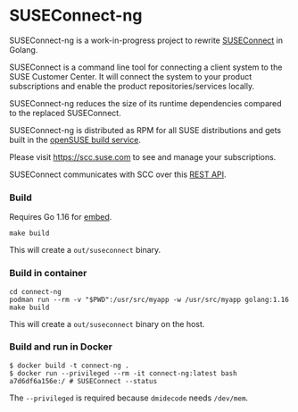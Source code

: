 # SUSEConnect-ng

SUSEConnect-ng is a work-in-progress project to rewrite [SUSEConnect](https://github.com/SUSE/connect) in Golang.

SUSEConnect is a command line tool for connecting a client system to the SUSE Customer Center.
It will connect the system to your product subscriptions and enable the product repositories/services locally.

SUSEConnect-ng reduces the size of its runtime dependencies compared to the
replaced SUSEConnect.

SUSEConnect-ng is distributed as RPM for all SUSE distributions and gets built in
the [openSUSE build service](https://build.opensuse.org/package/show/systemsmanagement:SCC/suseconnect-ng).

Please visit https://scc.suse.com to see and manage your subscriptions.

SUSEConnect communicates with SCC over this [REST API](https://github.com/SUSE/connect/blob/master/doc/SCC-API-%28Implemented%29.md).

### Build
Requires Go 1.16 for [embed](https://pkg.go.dev/embed).
```
make build
```
This will create a `out/suseconnect` binary.

### Build in container
```
cd connect-ng
podman run --rm -v "$PWD":/usr/src/myapp -w /usr/src/myapp golang:1.16 make build
```
This will create a `out/suseconnect` binary on the host.

### Build and run in Docker
```
$ docker build -t connect-ng .
$ docker run --privileged --rm -it connect-ng:latest bash
a7d6df6a156e:/ # SUSEConnect --status
```
The `--privileged` is required because `dmidecode` needs `/dev/mem`.
